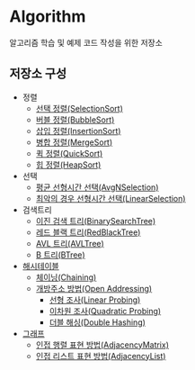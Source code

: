 # Algorithm
알고리즘 학습 및 예제 코드 작성을 위한 저장소

## 저장소 구성
* 정렬
  * [선택 정렬(SelectionSort)](https://github.com/NadanKim/Algorithm/blob/main/%EC%A0%95%EB%A0%AC/SelectionSort.hpp)
  * [버블 정렬(BubbleSort)](https://github.com/NadanKim/Algorithm/blob/main/%EC%A0%95%EB%A0%AC/BubbleSort.hpp)
  * [삽입 정렬(InsertionSort)](https://github.com/NadanKim/Algorithm/blob/main/%EC%A0%95%EB%A0%AC/InsertionSort.hpp)
  * [병합 정렬(MergeSort)](https://github.com/NadanKim/Algorithm/blob/main/%EC%A0%95%EB%A0%AC/MergeSort.hpp)
  * [퀵 정렬(QuickSort)](https://github.com/NadanKim/Algorithm/blob/main/%EC%A0%95%EB%A0%AC/QuickSort.hpp)
  * [힙 정렬(HeapSort)](https://github.com/NadanKim/Algorithm/blob/main/%EC%A0%95%EB%A0%AC/HeapSort.hpp)
* 선택
  * [평균 선형시간 선택(AvgNSelection)](https://github.com/NadanKim/Algorithm/blob/main/%EC%84%A0%ED%83%9D/AvgNSelection.hpp)
  * [최악의 경우 선형시간 선택(LinearSelection)](https://github.com/NadanKim/Algorithm/blob/main/%EC%84%A0%ED%83%9D/LinearSelection.hpp)
* 검색트리
  * [이진 검색 트리(BinarySearchTree)](https://github.com/NadanKim/Algorithm/blob/main/%EA%B2%80%EC%83%89%ED%8A%B8%EB%A6%AC/BinarySearchTree.cpp)
  * [레드 블랙 트리(RedBlackTree)](https://github.com/NadanKim/Algorithm/blob/main/%EA%B2%80%EC%83%89%ED%8A%B8%EB%A6%AC/RedBlackTree.cpp)
  * [AVL 트리(AVLTree)](https://github.com/NadanKim/Algorithm/blob/main/%EA%B2%80%EC%83%89%ED%8A%B8%EB%A6%AC/AVLTree.cpp)
  * [B 트리(BTree)](https://github.com/NadanKim/Algorithm/blob/main/%EA%B2%80%EC%83%89%ED%8A%B8%EB%A6%AC/BTree.cpp)
* [해시테이블](https://github.com/NadanKim/Algorithm/blob/main/%ED%95%B4%EC%8B%9C%ED%85%8C%EC%9D%B4%EB%B8%94/HashTable.cpp)
  * [체이닝(Chaining)](https://github.com/NadanKim/Algorithm/blob/main/%ED%95%B4%EC%8B%9C%ED%85%8C%EC%9D%B4%EB%B8%94/HashTable_Chaining.cpp)   
  * [개방주소 방법(Open Addressing)](https://github.com/NadanKim/Algorithm/blob/main/%ED%95%B4%EC%8B%9C%ED%85%8C%EC%9D%B4%EB%B8%94/HashTable_OpenAddressing.cpp)   
    * [선형 조사(Linear Probing)](https://github.com/NadanKim/Algorithm/blob/main/%ED%95%B4%EC%8B%9C%ED%85%8C%EC%9D%B4%EB%B8%94/HashTable_OpenAddressing_LinearProbing.cpp)   
    * [이차원 조사(Quadratic Probing)](https://github.com/NadanKim/Algorithm/blob/main/%ED%95%B4%EC%8B%9C%ED%85%8C%EC%9D%B4%EB%B8%94/HashTable_OpenAddressing_QuadraticProbing.cpp)   
    * [더블 해싱(Double Hashing)](https://github.com/NadanKim/Algorithm/blob/main/%ED%95%B4%EC%8B%9C%ED%85%8C%EC%9D%B4%EB%B8%94/HashTable_OpenAddressing_DoubleHashing.cpp)   
* [그래프](https://github.com/NadanKim/Algorithm/blob/main/%EA%B7%B8%EB%9E%98%ED%94%84/Graph.cpp)
  * [인접 행렬 표현 방법(AdjacencyMatrix)](https://github.com/NadanKim/Algorithm/blob/main/%EA%B7%B8%EB%9E%98%ED%94%84/Graph_AdjacencyMatrix.cpp)
  * [인접 리스트 표현 방법(AdjacencyList)](https://github.com/NadanKim/Algorithm/blob/main/%EA%B7%B8%EB%9E%98%ED%94%84/Graph_AdjacencyList.cpp)
